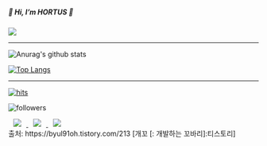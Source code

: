 <div align=left>
<h5>👋 Hi, I’m HORTUS 👋</h5>
<a href="https://velog.io/@hortus"><img src="https://img.shields.io/badge/Velog-3DDC84?style=flat-square&logo=Blogger&logoColor=white"/></a>
</div>
<hr/>


<div align=left>

![Anurag's github stats](https://github-readme-stats.vercel.app/api?username=heehortus&show_icons=true&theme=radical) 

[![Top Langs](https://github-readme-stats.vercel.app/api/top-langs/?username=heehortus&layout=compact&theme=dracula)](https://github.com/metleeha)

<hr>

[![hits](https://hits.seeyoufarm.com/api/count/incr/badge.svg?url=https%3A%2F%2Fgithub.com%2Fohbyul&count_bg=%237A7A7A&title_bg=%23FFADCC&icon=reverbnation.svg&icon_color=%23FF0000&title=hits&edge_flat=false)](https://hits.seeyoufarm.com)

![followers](https://img.shields.io/github/followers/ohbyul?style=social)


<a href="https://byul91oh.tistory.com/">
    <img 
        src="http://img.shields.io/badge/-Tech%20Blog-655ced?style=flat&logo=github&link=https://byul91oh.tistory.com/"
        style="height : auto; margin-left : 10px; margin-right : 10px;"/>
</a> <a href="https://instagram.com/fivepxint">
    <img 
        src="http://img.shields.io/badge/-Instagram-black?style=flat&logo=Instagram&link=https://instagram.com/fivepxint/"
        style="height : auto; margin-left : 10px; margin-right : 10px;"/>
</a> <a href="mailto:quf8093@gmail.com">
    <img 
        src="https://img.shields.io/badge/Gmail-d14836?style=flat-square&logo=Gmail&logoColor=white&link=mailto:quf8093@gmail.com"
        style="height : auto; margin-left : 10px; margin-right : 10px;"/>
</a>

</div>
출처: https://byul91oh.tistory.com/213 [개꼬 [: 개발하는 꼬바리]:티스토리]
